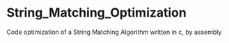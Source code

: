 # String_Matching_Optimization
Code optimization of a String Matching Algorithm written in c,  by assembly
